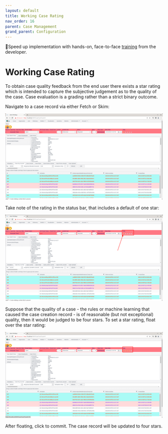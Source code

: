 ```yaml
---
layout: default
title: Working Case Rating
nav_order: 16
parent: Case Management
grand_parent: Configuration
---
```


🚀Speed up implementation with hands-on, face-to-face [training](https://www.jube.io/jube-training) from the developer.

# Working Case Rating
To obtain case quality feedback from the end user there exists a star rating which is intended to capture the subjective judgement as to the quality of the case.   Case evaluation is a grading rather than a strict binary outcome.

Navigate to a case record via either Fetch or Skim:

![Image](FetchedCaseToUpdateRating.png)

Take note of the rating in the status bar,  that includes a default of one star:

![Image](DefaultOneStarRating.png)

Suppose that the quality of a case - the rules or machine learning that caused the case creation record - is of reasonable (but not exceptional) quality,  then it would be judged to be four stars.  To set a star rating,  float over the star rating:

![Image](GivingAFourStarRating.png)

After floating, click to commit. The case record will be updated to four stars.